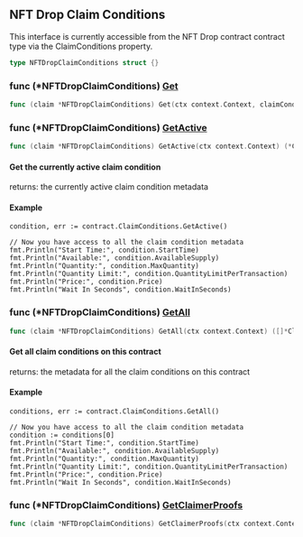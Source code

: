 
## NFT Drop Claim Conditions

This interface is currently accessible from the NFT Drop contract contract type via the ClaimConditions property.

```go
type NFTDropClaimConditions struct {}
```

### func \(\*NFTDropClaimConditions\) [Get](<https://github.com/egiftcard/go-sdk/blob/main/egiftcard/nft_drop_claim_conditions.go#L77>)

```go
func (claim *NFTDropClaimConditions) Get(ctx context.Context, claimConditionId int) (*ClaimConditionOutput, error)
```

### func \(\*NFTDropClaimConditions\) [GetActive](<https://github.com/egiftcard/go-sdk/blob/main/egiftcard/nft_drop_claim_conditions.go#L53>)

```go
func (claim *NFTDropClaimConditions) GetActive(ctx context.Context) (*ClaimConditionOutput, error)
```

#### Get the currently active claim condition

returns: the currently active claim condition metadata

#### Example

```
condition, err := contract.ClaimConditions.GetActive()

// Now you have access to all the claim condition metadata
fmt.Println("Start Time:", condition.StartTime)
fmt.Println("Available:", condition.AvailableSupply)
fmt.Println("Quantity:", condition.MaxQuantity)
fmt.Println("Quantity Limit:", condition.QuantityLimitPerTransaction)
fmt.Println("Price:", condition.Price)
fmt.Println("Wait In Seconds", condition.WaitInSeconds)
```

### func \(\*NFTDropClaimConditions\) [GetAll](<https://github.com/egiftcard/go-sdk/blob/main/egiftcard/nft_drop_claim_conditions.go#L113>)

```go
func (claim *NFTDropClaimConditions) GetAll(ctx context.Context) ([]*ClaimConditionOutput, error)
```

#### Get all claim conditions on this contract

returns: the metadata for all the claim conditions on this contract

#### Example

```
conditions, err := contract.ClaimConditions.GetAll()

// Now you have access to all the claim condition metadata
condition := conditions[0]
fmt.Println("Start Time:", condition.StartTime)
fmt.Println("Available:", condition.AvailableSupply)
fmt.Println("Quantity:", condition.MaxQuantity)
fmt.Println("Quantity Limit:", condition.QuantityLimitPerTransaction)
fmt.Println("Price:", condition.Price)
fmt.Println("Wait In Seconds", condition.WaitInSeconds)
```

### func \(\*NFTDropClaimConditions\) [GetClaimerProofs](<https://github.com/egiftcard/go-sdk/blob/main/egiftcard/nft_drop_claim_conditions.go#L166-L169>)

```go
func (claim *NFTDropClaimConditions) GetClaimerProofs(ctx context.Context, claimerAddress string) (*SnapshotEntryWithProof, error)
```
